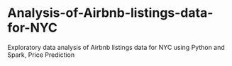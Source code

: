# Analysis-of-Airbnb-listings-data-for-NYC
Exploratory data analysis of Airbnb listings data for NYC using Python and Spark, Price Prediction
